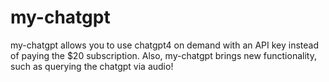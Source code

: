 # my-chatgpt
my-chatgpt allows you to use chatgpt4 on demand with an API key instead of paying the $20 subscription. Also, my-chatgpt brings new functionality, such as querying the chatgpt via audio!
